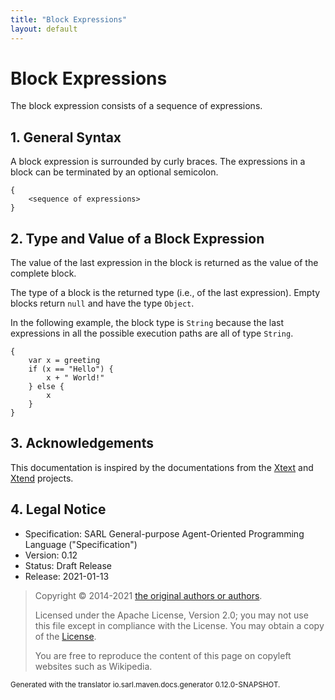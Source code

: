 ```yaml
---
title: "Block Expressions"
layout: default
---
```


# Block Expressions

The block expression consists of a sequence of
expressions. 


## 1. General Syntax

A block expression is surrounded by curly braces. The expressions in a block can be terminated
by an optional semicolon.

```text
{
	<sequence of expressions>
}
```

## 2. Type and Value of a Block Expression

The value of the last expression in the block is returned as the value of the
complete block.

The type of a block is the returned type (i.e., of the last expression). Empty blocks return
`null` and have the type `Object`.

In the following example, the block type is `String` because the last expressions in all the
possible execution paths are all of type `String`.

```sarl
{
	var x = greeting
	if (x == "Hello") {
		x + " World!" 
	} else {
		x
	}
}
```




## 3. Acknowledgements

This documentation is inspired by the documentations from the
[Xtext](https://www.eclipse.org/Xtext/documentation.html) and
[Xtend](https://www.eclipse.org/xtend/documentation.html) projects.

## 4. Legal Notice

* Specification: SARL General-purpose Agent-Oriented Programming Language ("Specification")
* Version: 0.12
* Status: Draft Release
* Release: 2021-01-13

> Copyright &copy; 2014-2021 [the original authors or authors](http://www.sarl.io/about/index.html).
>
> Licensed under the Apache License, Version 2.0;
> you may not use this file except in compliance with the License.
> You may obtain a copy of the [License](http://www.apache.org/licenses/LICENSE-2.0).
>
> You are free to reproduce the content of this page on copyleft websites such as Wikipedia.

<small>Generated with the translator io.sarl.maven.docs.generator 0.12.0-SNAPSHOT.</small>

